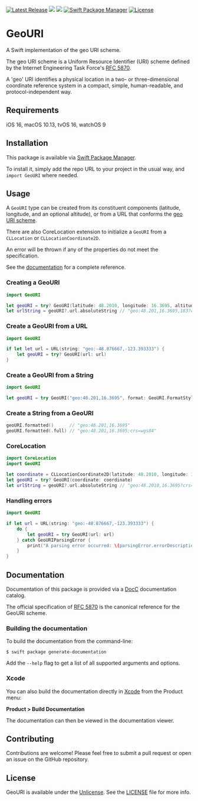 [![Latest Release](https://img.shields.io/github/release/designedbyclowns/GeoURI/all.svg)](https://github.com/designedbyclowns/GeoURI/releases)
[![](https://img.shields.io/endpoint?url=https%3A%2F%2Fswiftpackageindex.com%2Fapi%2Fpackages%2Fdesignedbyclowns%2FGeoURI%2Fbadge%3Ftype%3Dswift-versions)](https://swiftpackageindex.com/designedbyclowns/GeoURI)
[![](https://img.shields.io/endpoint?url=https%3A%2F%2Fswiftpackageindex.com%2Fapi%2Fpackages%2Fdesignedbyclowns%2FGeoURI%2Fbadge%3Ftype%3Dplatforms)](https://swiftpackageindex.com/designedbyclowns/GeoURI)
[![Swift Package Manager](https://img.shields.io/badge/SPM-compatible-brightgreen.svg)](https://swift.org/package-manager)
[![License](https://img.shields.io/github/license/designedbyclowns/GeoURI)](LICENSE)


# GeoURI

A Swift implementation of the geo URI scheme.

The geo URI scheme is a Uniform Resource Identifier (URI) scheme defined by the Internet Engineering Task Force's [RFC 5870](https://datatracker.ietf.org/doc/html/rfc5870).

A 'geo' URI identifies a physical location in a two- or three-dimensional
coordinate reference system in a compact, simple, human-readable, and
protocol-independent way.

## Requirements

iOS 16, macOS 10.13, tvOS 16, watchOS 9

## Installation

This package is available via [Swift Package Manager](https://www.swift.org/package-manager/).

To install it, simply add the repo URL to your project in the usual way, and `import GeoURI` where needed.

## Usage

A `GeoURI` type can be created from its constituent components (latitude, longitude, and an optional altitude), or from a URL that conforms the [geo URI scheme](https://datatracker.ietf.org/doc/html/rfc5870).

There are also CoreLocation extension to initialize a `GeoURI` from a `CLLocation` or `CLLocationCoordinate2D`.

An error will be thrown if any of the properties do not meet the specification.

See the [documentation](#documentation) for a complete reference.

### Creating a GeoURI
```swift
import GeoURI

let geoURI = try? GeoURI(latitude: 48.2010, longitude: 16.3695, altitude: 183)
let urlString = geoURI?.url.absoluteString // "geo:48.201,16.3695,183?crs=wgs84"
```

### Create a GeoURI from a URL

```swift
import GeoURI

if let let url = URL(string: "geo:-48.876667,-123.393333") {
    let geoURI = try? GeoURI(url: url)
}
```

### Create a GeoURI from a String

```swift
import GeoURI

let geoURI = try GeoURI("geo:48.201,16.3695", format: GeoURI.FormatStyle)
```

### Create a String from a GeoURI

```swift
geoURI.formatted()      // "geo:48.201,16.3695"
geoURI.formatted(.full) // "geo:48.201,16.3695;crs=wgs84"
```

### CoreLocation

```swift
import CoreLocation
import GeoURI

let coordinate = CLLocationCoordinate2D(latitude: 48.2010, longitude: 16.3695)
let geoURI = try? GeoURI(coordinate: coordinate)
let urlString = geoURI?.url.absoluteString // "geo:48.2010,16.3695?crs=wgs84"
```

### Handling errors
```swift
import GeoURI

if let url = URL(string: "geo:-48.876667,-123.393333") {
    do {
        let geoURI = try GeoURI(url: url)
    } catch GeoURIParsingError {
        print("A parsing error occurred: \(parsingError.errorDescription)")
    }
}
```

## Documentation

Documentation of this package is provided via a [DocC](https://www.swift.org/documentation/docc/) documentation catalog.

The official specification of [RFC 5870](https://datatracker.ietf.org/doc/html/rfc5870) is the canonical reference for the GeoURI scheme.

### Building the documentation

To build the documentation from the command-line:

```
$ swift package generate-documentation
```

Add the `--help` flag to get a list of all supported arguments and options.

### Xcode

You can also build the documentation directly in [Xcode](https://developer.apple.com/xcode/) from the Product menu:

**Product > Build Documentation**

The documentation can then be viewed in the documentation viewer.

## Contributing

Contributions are welcome! Please feel free to submit a pull request or open an issue on the GitHub repository.

## License


GeoURI is available under the [Unlicense](https://unlicense.org). See the [LICENSE](https://github.com/designedbyclowns/GeoURI/blob/main/LICENSE) file for more info.

